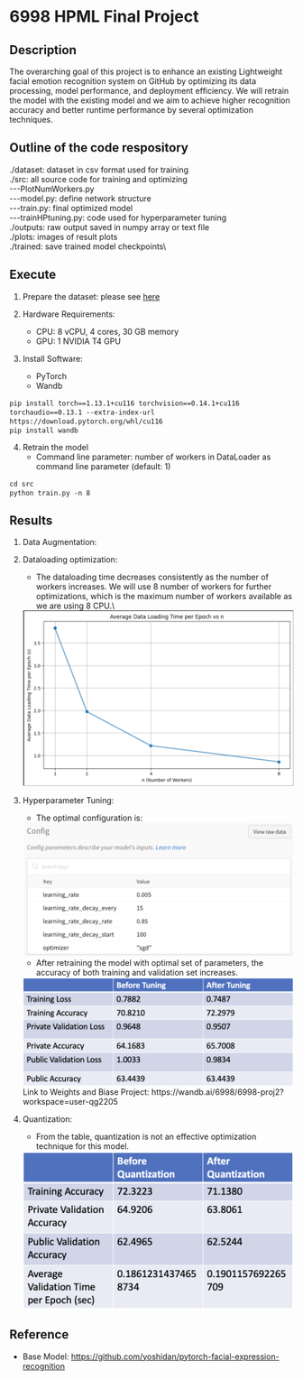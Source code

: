# 6998 HPML Final Project

## Description

The overarching goal of this project is to enhance an existing Lightweight facial emotion recognition system on GitHub by optimizing its data processing, model performance, and deployment efficiency. We will retrain the model with the existing model and we aim to achieve higher recognition accuracy and better runtime performance by several optimization techniques. 

## Outline of the code respository

./dataset: dataset in csv format used for training\
./src: all source code for training and optimizing\
---PlotNumWorkers.py\
---model.py: define network structure\
---train.py: final optimized model\
---trainHPtuning.py: code used for hyperparameter tuning\
./outputs: raw output saved in numpy array or text file\
./plots: images of result plots\
./trained: save trained model checkpoints\

## Execute

1. Prepare the dataset: please see [here](./dataset/README.md)

2. Hardware Requirements:
   * CPU: 8 vCPU, 4 cores, 30 GB memory
   * GPU: 1 NVIDIA T4 GPU
     
3. Install Software:
   * PyTorch
   * Wandb
```
pip install torch==1.13.1+cu116 torchvision==0.14.1+cu116 torchaudio==0.13.1 --extra-index-url 	https://download.pytorch.org/whl/cu116
pip install wandb
```

4. Retrain the model
   * Command line parameter: number of workers in DataLoader as command line parameter (default: 1)
```
cd src
python train.py -n 8
```

## Results
1. Data Augmentation: 
2. Dataloading optimization:
   * The dataloading time decreases consistently as the number of workers increases. We will use 8 number of workers for further optimizations, which is the maximum number of workers available as we are using 8 CPU.\
   <img src="./plots/NumWorkersvsTime.png">
   
3. Hyperparameter Tuning:
   * The optimal configuration is:
   <img src="./plots/HPconfig.png">

   * After retraining the model with optimal set of parameters, the accuracy of both training and validation set increases. 
   <img src="./plots/HPaccuracy.png">
   Link to Weights and Biase Project: https://wandb.ai/6998/6998-proj2?workspace=user-qg2205 

4. Quantization:
   * From the table, quantization is not an effective optimization technique for this model. 
   <img src="./plots/quanAccuracy.png">
   
## Reference

* Base Model: https://github.com/yoshidan/pytorch-facial-expression-recognition
